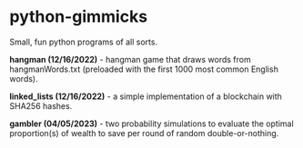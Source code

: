 # python-gimmicks
Small, fun python programs of all sorts.

**hangman (12/16/2022)** - hangman game that draws words from hangmanWords.txt (preloaded with the first 1000 most common English words).  

**linked_lists (12/16/2022)** - a simple implementation of a blockchain with SHA256 hashes.

**gambler (04/05/2023)** - two probability simulations to evaluate the optimal proportion(s) of wealth to save per round of random double-or-nothing.
